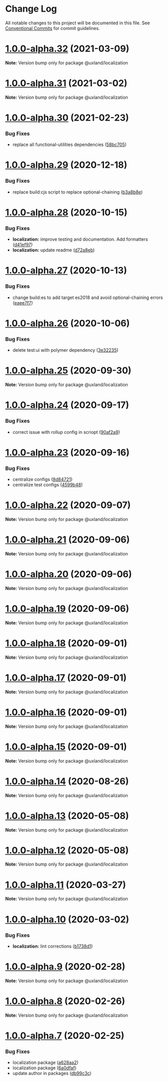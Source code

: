# Change Log

All notable changes to this project will be documented in this file.
See [Conventional Commits](https://conventionalcommits.org) for commit guidelines.

# [1.0.0-alpha.32](https://github.com/uxland/uxland/compare/@uxland/localization@1.0.0-alpha.31...@uxland/localization@1.0.0-alpha.32) (2021-03-09)

**Note:** Version bump only for package @uxland/localization





# [1.0.0-alpha.31](https://github.com/uxland/uxland/compare/@uxland/localization@1.0.0-alpha.30...@uxland/localization@1.0.0-alpha.31) (2021-03-02)

**Note:** Version bump only for package @uxland/localization





# [1.0.0-alpha.30](https://github.com/uxland/uxland/compare/@uxland/localization@1.0.0-alpha.29...@uxland/localization@1.0.0-alpha.30) (2021-02-23)


### Bug Fixes

* replace all functional-utilities dependencies ([58bc705](https://github.com/uxland/uxland/commit/58bc7052d3c59fdeac3bad13b8f43b11b611b29b))





# [1.0.0-alpha.29](https://github.com/uxland/uxland/compare/@uxland/localization@1.0.0-alpha.28...@uxland/localization@1.0.0-alpha.29) (2020-12-18)


### Bug Fixes

* replace build:cjs script to replace optional-chaining ([b3a8b8e](https://github.com/uxland/uxland/commit/b3a8b8e06843d92ee7b11d5c021758a4ba016820))





# [1.0.0-alpha.28](https://github.com/uxland/uxland/compare/@uxland/localization@1.0.0-alpha.27...@uxland/localization@1.0.0-alpha.28) (2020-10-15)


### Bug Fixes

* **localization:** improve testing and documentation. Add formatters ([d41ef97](https://github.com/uxland/uxland/commit/d41ef9749b43494bc22496a7544fd80b8b0fa3d5))
* **localization:** update readme ([d72a8eb](https://github.com/uxland/uxland/commit/d72a8ebd433f7e9548e8a8d527f5efe67e53e781))





# [1.0.0-alpha.27](https://github.com/uxland/uxland/compare/@uxland/localization@1.0.0-alpha.26...@uxland/localization@1.0.0-alpha.27) (2020-10-13)


### Bug Fixes

* change build:es to add target es2018 and avoid optional-chaining errors ([eaee7f7](https://github.com/uxland/uxland/commit/eaee7f79aecc91010963cb79fc4e95a70c5c9c74))





# [1.0.0-alpha.26](https://github.com/uxland/uxland/compare/@uxland/localization@1.0.0-alpha.25...@uxland/localization@1.0.0-alpha.26) (2020-10-06)


### Bug Fixes

* delete test:ui with polymer dependency ([3e32235](https://github.com/uxland/uxland/commit/3e3223503c2ef62273288bdb64482331f8b97ff9))





# [1.0.0-alpha.25](https://github.com/uxland/uxland/compare/@uxland/localization@1.0.0-alpha.24...@uxland/localization@1.0.0-alpha.25) (2020-09-30)

**Note:** Version bump only for package @uxland/localization





# [1.0.0-alpha.24](https://github.com/uxland/uxland/compare/@uxland/localization@1.0.0-alpha.23...@uxland/localization@1.0.0-alpha.24) (2020-09-17)


### Bug Fixes

* correct issue with rollup config in scriopt ([90af2a9](https://github.com/uxland/uxland/commit/90af2a98dee24cc4ce4a379c52c95f0495b7934c))





# [1.0.0-alpha.23](https://github.com/uxland/uxland/compare/@uxland/localization@1.0.0-alpha.22...@uxland/localization@1.0.0-alpha.23) (2020-09-16)


### Bug Fixes

* centralize configs ([8d84721](https://github.com/uxland/uxland/commit/8d84721bcec875272f05b4269ad978f0606e934b))
* centralize test configs ([4599b48](https://github.com/uxland/uxland/commit/4599b488f82d5884bac6ee7dee33437c13bba054))





# [1.0.0-alpha.22](https://github.com/uxland/uxland/compare/@uxland/localization@1.0.0-alpha.21...@uxland/localization@1.0.0-alpha.22) (2020-09-07)

**Note:** Version bump only for package @uxland/localization





# [1.0.0-alpha.21](https://github.com/uxland/uxland/compare/@uxland/localization@1.0.0-alpha.20...@uxland/localization@1.0.0-alpha.21) (2020-09-06)

**Note:** Version bump only for package @uxland/localization





# [1.0.0-alpha.20](https://github.com/uxland/uxland/compare/@uxland/localization@1.0.0-alpha.19...@uxland/localization@1.0.0-alpha.20) (2020-09-06)

**Note:** Version bump only for package @uxland/localization





# [1.0.0-alpha.19](https://github.com/uxland/uxland/compare/@uxland/localization@1.0.0-alpha.18...@uxland/localization@1.0.0-alpha.19) (2020-09-06)

**Note:** Version bump only for package @uxland/localization





# [1.0.0-alpha.18](https://github.com/uxland/uxland/compare/@uxland/localization@1.0.0-alpha.17...@uxland/localization@1.0.0-alpha.18) (2020-09-01)

**Note:** Version bump only for package @uxland/localization





# [1.0.0-alpha.17](https://github.com/uxland/uxland/compare/@uxland/localization@1.0.0-alpha.16...@uxland/localization@1.0.0-alpha.17) (2020-09-01)

**Note:** Version bump only for package @uxland/localization





# [1.0.0-alpha.16](https://github.com/uxland/uxland/compare/@uxland/localization@1.0.0-alpha.15...@uxland/localization@1.0.0-alpha.16) (2020-09-01)

**Note:** Version bump only for package @uxland/localization





# [1.0.0-alpha.15](https://github.com/uxland/uxland/compare/@uxland/localization@1.0.0-alpha.14...@uxland/localization@1.0.0-alpha.15) (2020-09-01)

**Note:** Version bump only for package @uxland/localization





# [1.0.0-alpha.14](https://github.com/uxland/uxland/compare/@uxland/localization@1.0.0-alpha.13...@uxland/localization@1.0.0-alpha.14) (2020-08-26)

**Note:** Version bump only for package @uxland/localization





# [1.0.0-alpha.13](https://github.com/uxland/uxland/compare/@uxland/localization@1.0.0-alpha.12...@uxland/localization@1.0.0-alpha.13) (2020-05-08)

**Note:** Version bump only for package @uxland/localization





# [1.0.0-alpha.12](https://github.com/uxland/uxland/compare/@uxland/localization@1.0.0-alpha.11...@uxland/localization@1.0.0-alpha.12) (2020-05-08)

**Note:** Version bump only for package @uxland/localization





# [1.0.0-alpha.11](https://github.com/uxland/uxland/compare/@uxland/localization@1.0.0-alpha.10...@uxland/localization@1.0.0-alpha.11) (2020-03-27)

**Note:** Version bump only for package @uxland/localization





# [1.0.0-alpha.10](https://github.com/uxland/uxland/compare/@uxland/localization@1.0.0-alpha.9...@uxland/localization@1.0.0-alpha.10) (2020-03-02)


### Bug Fixes

* **localization:** lint corrections ([b1738d1](https://github.com/uxland/uxland/commit/b1738d12f6a8f2e86b1f665ce8f4dc7fda15166f))





# [1.0.0-alpha.9](https://github.com/uxland/uxland/compare/@uxland/localization@1.0.0-alpha.8...@uxland/localization@1.0.0-alpha.9) (2020-02-28)

**Note:** Version bump only for package @uxland/localization





# [1.0.0-alpha.8](https://github.com/uxland/uxland/compare/@uxland/localization@1.0.0-alpha.7...@uxland/localization@1.0.0-alpha.8) (2020-02-26)

**Note:** Version bump only for package @uxland/localization





# [1.0.0-alpha.7](https://github.com/uxland/uxland/compare/@uxland/localization@1.0.0-alpha.6...@uxland/localization@1.0.0-alpha.7) (2020-02-25)


### Bug Fixes

* localization package ([a628aa2](https://github.com/uxland/uxland/commit/a628aa220df6ad97cf2679fecc5b96fd99a216de))
* localization package ([6a0dfaf](https://github.com/uxland/uxland/commit/6a0dfaf7d9ca7c2a05385b2c9b970b372ce6d751))
* update author in packages ([db99c3c](https://github.com/uxland/uxland/commit/db99c3c8c54fd0d62dfb0d7894e0e8b0962751b0))
